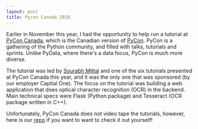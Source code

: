 ```yaml
---
layout: post
title: Pycon Canada 2016
---
```

Earlier in November this year, I had the opportunity to help run a tutorial at [PyCon Canada](https://2016.pycon.ca), which is the Canadian version of [PyCon](https://us.pycon.org/2017/). PyCon is a gathering of the Python community, and filled with talks, tutorials and sprints. Unlike PyData, where there's a data focus, PyCon is much more diverse.

The tutorial was led by [Sourabh Mittal](https://ca.linkedin.com/in/sourabh-mittal-9b55537) and one of the six tutorials presented at PyCon Canada this year, and it was the only one that was sponsored (by our employer Capital One). The focus on the tutorial was building a web application that does optical character recognition (OCR) in the backend. Main technical specs were Flask (Python package) and Tesseract (OCR package written in C++).

Unfortunately, PyCon Canada does not video tape the tutorials, however, here is our [repo](https://github.com/srbhmitt/pycon-tutorial) if you want to want to check it out yourself! 
